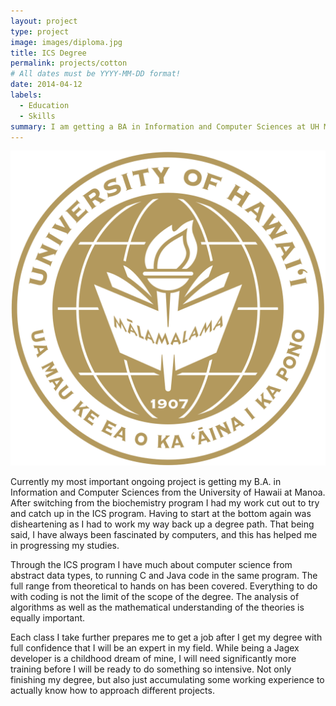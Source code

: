 ```yaml
---
layout: project
type: project
image: images/diploma.jpg
title: ICS Degree
permalink: projects/cotton
# All dates must be YYYY-MM-DD format!
date: 2014-04-12
labels:
  - Education
  - Skills
summary: I am getting a BA in Information and Computer Sciences at UH Manoa
---
```


<img class="ui medium left floated rounded image" src="../images/UHM.png">

Currently my most important ongoing project is getting my B.A. in Information and Computer Sciences from the University of Hawaii at Manoa. After switching from the biochemistry program I had my work cut out to try and catch up in the ICS program. Having to start at the bottom again was disheartening as I had to work my way back up a degree path. That being said, I have always been fascinated by computers, and this has helped me in progressing my studies.

Through the ICS program I have much about computer science from abstract data types, to running C and Java code in the same program. The full range from theoretical to hands on has been covered. Everything to do with coding is not the limit of the scope of the degree. The analysis of algorithms as well as the mathematical understanding of the theories is equally important.
  
Each class I take further prepares me to get a job after I get my degree with full confidence that I will be an expert in my field. While being a Jagex developer is a childhood dream of mine, I will need significantly more training before I will be ready to do something so intensive. Not only finishing my degree, but also just accumulating some working experience to actually know how to approach different projects. 
